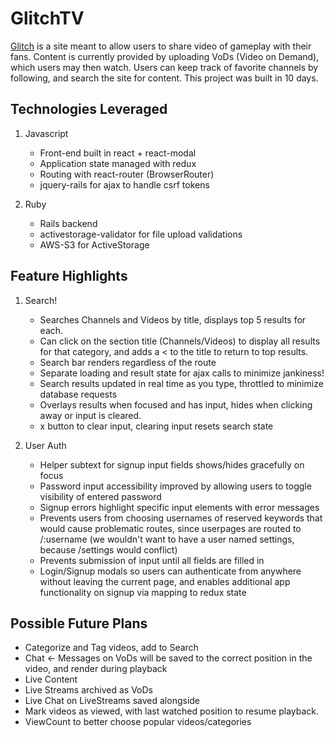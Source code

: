# GlitchTV

[Glitch](https://glitchtv.herokuapp.com) is a site meant to allow users to share video of gameplay with their fans. Content is currently provided by uploading VoDs (Video on Demand), which users may then watch. Users can keep track of favorite channels by following, and search the site for content. This project was built in 10 days.

## Technologies Leveraged

1. Javascript
    - Front-end built in react + react-modal
    - Application state managed with redux
    - Routing with react-router (BrowserRouter)
    - jquery-rails for ajax to handle csrf tokens

2. Ruby
    - Rails backend
    - activestorage-validator for file upload validations
    - AWS-S3 for ActiveStorage

## Feature Highlights

1. Search!
    - Searches Channels and Videos by title, displays top 5 results for each.
    - Can click on the section title (Channels/Videos) to display all results for that category, and adds a < to the title to return to top results.
    - Search bar renders regardless of the route
    - Separate loading and result state for ajax calls to minimize jankiness!
    - Search results updated in real time as you type, throttled to minimize database requests
    - Overlays results when focused and has input, hides when clicking away or input is cleared.
    - x button to clear input, clearing input resets search state

2. User Auth
    - Helper subtext for signup input fields shows/hides gracefully on focus
    - Password input accessibility improved by allowing users to toggle visibility of entered password
    - Signup errors highlight specific input elements with error messages
    - Prevents users from choosing usernames of reserved keywords that would cause problematic routes, since userpages are routed to /:username (we wouldn't want to have a user named settings, because /settings would conflict)
    - Prevents submission of input until all fields are filled in
    - Login/Signup modals so users can authenticate from anywhere without leaving the current page, and enables additional app functionality on signup via mapping to redux state


## Possible Future Plans

- Categorize and Tag videos, add to Search
- Chat <- Messages on VoDs will be saved to the correct position in the video, and render during playback
- Live Content
- Live Streams archived as VoDs
- Live Chat on LiveStreams saved alongside
- Mark videos as viewed, with last watched position to resume playback.
- ViewCount to better choose popular videos/categories
